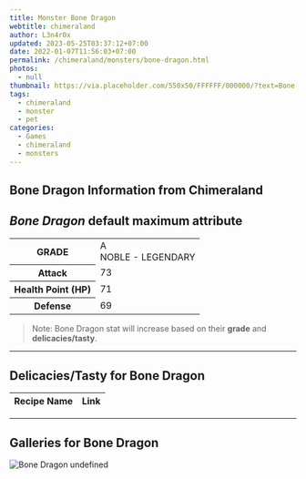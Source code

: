 ```yaml
---
title: Monster Bone Dragon
webtitle: chimeraland
author: L3n4r0x
updated: 2023-05-25T03:37:12+07:00
date: 2022-01-07T11:56:03+07:00
permalink: /chimeraland/monsters/bone-dragon.html
photos:
  - null
thumbnail: https://via.placeholder.com/550x50/FFFFFF/000000/?text=Bone Dragon
tags:
  - chimeraland
  - monster
  - pet
categories:
  - Games
  - chimeraland
  - monsters
---
```


<link
  rel="stylesheet"
  href="https://rawcdn.githack.com/dimaslanjaka/Web-Manajemen/870a349/css/bootstrap-5-3-0-alpha3-wrapper.css"
/>
<section id="bootstrap-wrapper">
  <h2>Bone Dragon Information from Chimeraland</h2>
  <h2 id="attribute"><i>Bone Dragon</i> default maximum attribute</h2>
  <div class="row">
    <div class="col mb-2">
      <div class="card bg-dark text-light">
        <div class="card-body">
          <table>
            <tr>
              <th>GRADE</th>
              <td>
                A <br /><span class="text-warning">NOBLE - LEGENDARY</span>
              </td>
            </tr>
            <tr>
              <th>Attack</th>
              <td>73</td>
            </tr>
            <tr>
              <th>Health Point (HP)</th>
              <td>71</td>
            </tr>
            <tr>
              <th>Defense</th>
              <td>69</td>
            </tr>
          </table>
        </div>
      </div>
    </div>
  </div>
  <blockquote>
    Note: Bone Dragon stat will increase based on their <b>grade</b> and
    <b>delicacies/tasty</b>.
  </blockquote>
  <hr />
  <h2 id="delicacies">Delicacies/Tasty for Bone Dragon</h2>
  <div class="card">
    <div class="card-body">
      <div class="table-responsive">
        <table class="table table-striped table-dark">
          <thead>
            <tr>
              <th>Recipe Name</th>
              <th>Link</th>
            </tr>
          </thead>
          <tbody></tbody>
        </table>
      </div>
    </div>
  </div>
  <hr />
  <div id="gallery">
    <h2>Galleries for Bone Dragon</h2>
    <div class="row">
      <div class="col-lg-6 col-12">
        <img
          src="https://www.webmanajemen.com/undefined"
          alt="Bone Dragon undefined"
        />
      </div>
    </div>
  </div>
</section>